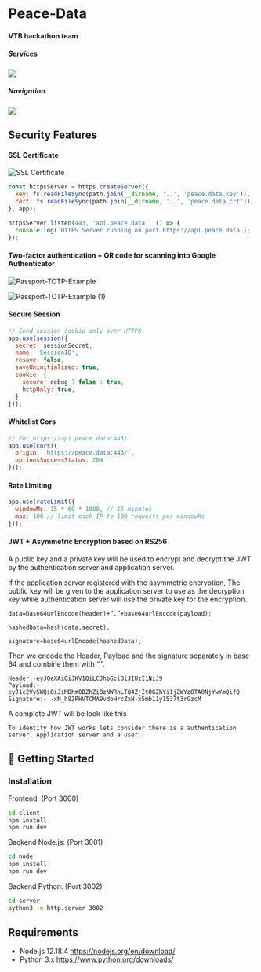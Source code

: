 # Peace-Data
#### VTB hackathon team

##### Services
![](https://github.com/Peace-Data/Peace-Data/blob/main/MVP/Demonstration/services.png?raw=true)
##### Navigation
![](https://github.com/Peace-Data/Peace-Data/blob/main/MVP/Demonstration/navigation.png?raw=true)

## Security Features
#### SSL Certificate
![SSL Certificate](https://user-images.githubusercontent.com/5055654/95653059-5f31c400-0afe-11eb-8519-3bd99940ca86.png)
```js
const httpsServer = https.createServer({
  key: fs.readFileSync(path.join(__dirname, '..', 'peace.data.key')),
  cert: fs.readFileSync(path.join(__dirname, '..', 'peace.data.crt')),
}, app);

httpsServer.listen(443, 'api.peace.data', () => {
  console.log(`HTTPS Server running on port https://api.peace.data`);
});
```

#### Two-factor authentication + QR code for scanning into Google Authenticator
![Passport-TOTP-Example](https://user-images.githubusercontent.com/5055654/95653175-41189380-0aff-11eb-9e73-df4a0c6874bc.png)

![Passport-TOTP-Example (1)](https://user-images.githubusercontent.com/5055654/95653176-4249c080-0aff-11eb-9155-8a2879d8fa9f.png)

#### Secure Session
```js
// Send session cookie only over HTTPS
app.use(session({
  secret: sessionSecret,
  name: 'SessionID',
  resave: false,
  saveUninitialized: true,
  cookie: {
    secure: debug ? false : true,
    httpOnly: true,
  }
}));
```

#### Whitelist Cors
```js
// For https://api.peace.data:443/
app.use(cors({
  origin: 'https://peace.data:443/',
  optionsSuccessStatus: 204
}));
```

#### Rate Limiting
```js
app.use(rateLimit({
  windowMs: 15 * 60 * 1000, // 15 minutes
  max: 100 // limit each IP to 100 requests per windowMs
}));
```

#### JWT + Asymmetric Encryption based on RS256
A public key and a private key will be used to encrypt and decrypt the JWT by the authentication server and application server.

If the application server registered with the asymmetric encryption, The public key will be given to the application server to use as the decryption key while authentication server will use the private key for the encryption.

`data=base64urlEncode(header)+”.”+base64urlEncode(payload);`

`hashedData=hash(data,secret);`

`signature=base64urlEncode(hashedData);`

Then we encode the Header, Payload and the signature separately in base 64 and combine them with “.”.
```
Header:-eyJ0eXAiOiJKV1QiLCJhbGciOiJIUzI1NiJ9
Payload:-eyJ1c2VySWQiOiJiMDhmODZhZi0zNWRhLTQ4ZjItOGZhYi1jZWYzOTA0NjYwYmQifQ
Signature:- -xN_h82PHVTCMA9vdoHrcZxH-x5mb11y1537t3rGzcM
```
A complete JWT will be look like this
``` eyJ0eXAiOiJKV1QiLCJhbGciOiJIUzI1NiJ9.eyJ1c2VySWQiOiJiMDhmODZhZi0zNWRhLTQ4ZjItOGZhYi1jZWYzOTA0NjYwYmQifQ.-xN_h82PHVTCMA9vdoHrcZxH-x5mb11y1537t3rGzcM
To identify how JWT works lets consider there is a authentication server, Application server and a user.
```

#### 

## :rocket: Getting Started

### Installation
Frontend: (Port 3000)
```sh
cd client
npm install
npm run dev
```

Backend Node.js: (Port 3001)
```sh
cd node
npm install
npm run dev
```

Backend Python: (Port 3002)
```sh
cd server
python3 -m http.server 3002
```


## Requirements
* Node.js 12.18.4 https://nodejs.org/en/download/
* Python 3.x https://www.python.org/downloads/
